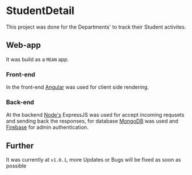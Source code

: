 # StudentDetail

This project was done for the Departments' to track their Student activites.

## Web-app

It was build as a `MEAN` app.

### Front-end

In the front-end [Angular](https://angular.io) was used for client side rendering.

### Back-end

At the backend [Node's](https://nodejs.org) ExpressJS was used for accept incoming requsets and sending back the responses, for database [MongoDB](https://mongodb.com) was used and [Firebase](https://firebase.google.com) for admin authentication.

## Further

It was currently at `v1.0.1`, more Updates or Bugs will be fixed as soon as possible
